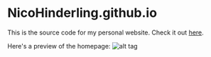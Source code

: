 NicoHinderling.github.io
========================

This is the source code for my personal website. Check it out [here](http://nicohinderling.me).

Here's a preview of the homepage:
![alt tag](https://github.com/NicoHinderling/NicoHinderling.github.io/blob/master/preview.png)
